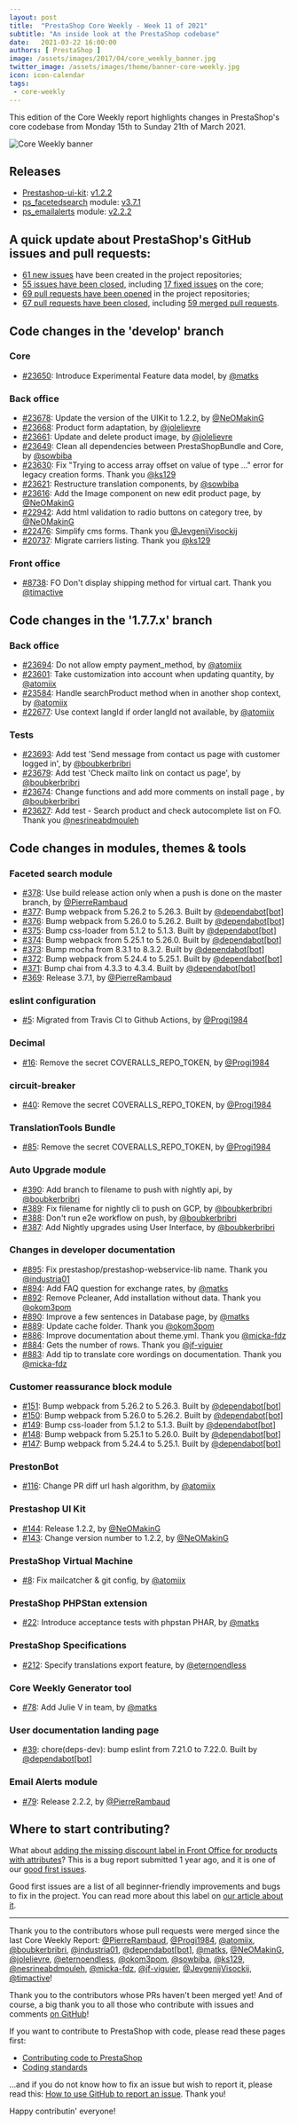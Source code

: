 ```yaml
---
layout: post
title:  "PrestaShop Core Weekly - Week 11 of 2021"
subtitle: "An inside look at the PrestaShop codebase"
date:   2021-03-22 16:00:00
authors: [ PrestaShop ]
image: /assets/images/2017/04/core_weekly_banner.jpg
twitter_image: /assets/images/theme/banner-core-weekly.jpg
icon: icon-calendar
tags:
 - core-weekly
---
```


This edition of the Core Weekly report highlights changes in PrestaShop's core codebase from Monday 15th to Sunday 21th of March 2021.

![Core Weekly banner](/assets/images/2018/12/banner-core-weekly.jpg)


## Releases

* [Prestashop-ui-kit](https://github.com/PrestaShop/prestashop-ui-kit): [v1.2.2](https://github.com/PrestaShop/prestashop-ui-kit/releases/tag/1.2.2)
* [ps_facetedsearch](https://github.com/PrestaShop/ps_facetedsearch) module: [v3.7.1](https://github.com/PrestaShop/ps_facetedsearch/releases/tag/v3.7.1)
* [ps_emailalerts](https://github.com/PrestaShop/ps_emailalerts) module: [v2.2.2](https://github.com/PrestaShop/ps_emailalerts/releases/tag/v2.2.2)


## A quick update about PrestaShop's GitHub issues and pull requests:

- [61 new issues](https://github.com/search?q=org%3APrestaShop+is%3Apublic++-repo%3Aprestashop%2Fprestashop.github.io++is%3Aissue+created%3A2021-03-15..2021-03-21) have been created in the project repositories;
- [55 issues have been closed](https://github.com/search?q=org%3APrestaShop+is%3Apublic++-repo%3Aprestashop%2Fprestashop.github.io++is%3Aissue+closed%3A2021-03-15..2021-03-21), including [17 fixed issues](https://github.com/search?q=org%3APrestaShop+is%3Apublic++-repo%3Aprestashop%2Fprestashop.github.io++is%3Aissue+label%3Afixed+closed%3A2021-03-15..2021-03-21) on the core;
- [69 pull requests have been opened](https://github.com/search?q=org%3APrestaShop+is%3Apublic++-repo%3Aprestashop%2Fprestashop.github.io++is%3Apr+created%3A2021-03-15..2021-03-21) in the project repositories;
- [67 pull requests have been closed](https://github.com/search?q=org%3APrestaShop+is%3Apublic++-repo%3Aprestashop%2Fprestashop.github.io++is%3Apr+closed%3A2021-03-15..2021-03-21), including [59 merged pull requests](https://github.com/search?q=org%3APrestaShop+is%3Apublic++-repo%3Aprestashop%2Fprestashop.github.io++is%3Apr+merged%3A2021-03-15..2021-03-21).



## Code changes in the 'develop' branch


### Core
* [#23650](https://github.com/PrestaShop/PrestaShop/pull/23650): Introduce Experimental Feature data model, by [@matks](https://github.com/matks)


### Back office
* [#23678](https://github.com/PrestaShop/PrestaShop/pull/23678): Update the version of the UIKit to 1.2.2, by [@NeOMakinG](https://github.com/NeOMakinG)
* [#23668](https://github.com/PrestaShop/PrestaShop/pull/23668): Product form adaptation, by [@jolelievre](https://github.com/jolelievre)
* [#23661](https://github.com/PrestaShop/PrestaShop/pull/23661): Update and delete product image, by [@jolelievre](https://github.com/jolelievre)
* [#23649](https://github.com/PrestaShop/PrestaShop/pull/23649): Clean all dependencies between PrestaShopBundle and Core, by [@sowbiba](https://github.com/sowbiba)
* [#23630](https://github.com/PrestaShop/PrestaShop/pull/23630): Fix "Trying to access array offset on value of type ..." error for legacy creation forms. Thank you [@ks129](https://github.com/ks129)
* [#23621](https://github.com/PrestaShop/PrestaShop/pull/23621): Restructure translation components, by [@sowbiba](https://github.com/sowbiba)
* [#23616](https://github.com/PrestaShop/PrestaShop/pull/23616): Add the Image component on new edit product page, by [@NeOMakinG](https://github.com/NeOMakinG)
* [#22942](https://github.com/PrestaShop/PrestaShop/pull/22942): Add html validation to radio buttons on category tree, by [@NeOMakinG](https://github.com/NeOMakinG)
* [#22476](https://github.com/PrestaShop/PrestaShop/pull/22476): Simplify cms forms. Thank you [@JevgenijVisockij](https://github.com/JevgenijVisockij)
* [#20737](https://github.com/PrestaShop/PrestaShop/pull/20737): Migrate carriers listing. Thank you [@ks129](https://github.com/ks129)


### Front office
* [#8738](https://github.com/PrestaShop/PrestaShop/pull/8738): FO Don't display shipping method for virtual cart. Thank you [@timactive](https://github.com/timactive)


## Code changes in the '1.7.7.x' branch


### Back office
* [#23694](https://github.com/PrestaShop/PrestaShop/pull/23694): Do not allow empty payment_method, by [@atomiix](https://github.com/atomiix)
* [#23601](https://github.com/PrestaShop/PrestaShop/pull/23601): Take customization into account when updating quantity, by [@atomiix](https://github.com/atomiix)
* [#23584](https://github.com/PrestaShop/PrestaShop/pull/23584): Handle searchProduct method when in another shop context, by [@atomiix](https://github.com/atomiix)
* [#22677](https://github.com/PrestaShop/PrestaShop/pull/22677): Use context langId if order langId not available, by [@atomiix](https://github.com/atomiix)


### Tests
* [#23693](https://github.com/PrestaShop/PrestaShop/pull/23693): Add test 'Send message from contact us page with customer logged in', by [@boubkerbribri](https://github.com/boubkerbribri)
* [#23679](https://github.com/PrestaShop/PrestaShop/pull/23679): Add test 'Check mailto link on contact us page', by [@boubkerbribri](https://github.com/boubkerbribri)
* [#23674](https://github.com/PrestaShop/PrestaShop/pull/23674): Change functions and add more comments on install page , by [@boubkerbribri](https://github.com/boubkerbribri)
* [#23627](https://github.com/PrestaShop/PrestaShop/pull/23627): Add test - Search product and check autocomplete list on FO. Thank you [@nesrineabdmouleh](https://github.com/nesrineabdmouleh)


## Code changes in modules, themes & tools


### Faceted search module
* [#378](https://github.com/PrestaShop/ps_facetedsearch/pull/378): Use build release action only when a push is done on the master branch, by [@PierreRambaud](https://github.com/PierreRambaud)
* [#377](https://github.com/PrestaShop/ps_facetedsearch/pull/377): Bump webpack from 5.26.2 to 5.26.3. Built by [@dependabot[bot]](https://github.com/apps/dependabot)
* [#376](https://github.com/PrestaShop/ps_facetedsearch/pull/376): Bump webpack from 5.26.0 to 5.26.2. Built by [@dependabot[bot]](https://github.com/apps/dependabot)
* [#375](https://github.com/PrestaShop/ps_facetedsearch/pull/375): Bump css-loader from 5.1.2 to 5.1.3. Built by [@dependabot[bot]](https://github.com/apps/dependabot)
* [#374](https://github.com/PrestaShop/ps_facetedsearch/pull/374): Bump webpack from 5.25.1 to 5.26.0. Built by [@dependabot[bot]](https://github.com/apps/dependabot)
* [#373](https://github.com/PrestaShop/ps_facetedsearch/pull/373): Bump mocha from 8.3.1 to 8.3.2. Built by [@dependabot[bot]](https://github.com/apps/dependabot)
* [#372](https://github.com/PrestaShop/ps_facetedsearch/pull/372): Bump webpack from 5.24.4 to 5.25.1. Built by [@dependabot[bot]](https://github.com/apps/dependabot)
* [#371](https://github.com/PrestaShop/ps_facetedsearch/pull/371): Bump chai from 4.3.3 to 4.3.4. Built by [@dependabot[bot]](https://github.com/apps/dependabot)
* [#369](https://github.com/PrestaShop/ps_facetedsearch/pull/369): Release 3.7.1, by [@PierreRambaud](https://github.com/PierreRambaud)


### eslint configuration
* [#5](https://github.com/PrestaShop/eslint-config/pull/5): Migrated from Travis CI to Github Actions, by [@Progi1984](https://github.com/Progi1984)


### Decimal
* [#16](https://github.com/PrestaShop/decimal/pull/16): Remove the secret COVERALLS_REPO_TOKEN, by [@Progi1984](https://github.com/Progi1984)


### circuit-breaker
* [#40](https://github.com/PrestaShop/circuit-breaker/pull/40): Remove the secret COVERALLS_REPO_TOKEN, by [@Progi1984](https://github.com/Progi1984)


### TranslationTools Bundle
* [#85](https://github.com/PrestaShop/TranslationToolsBundle/pull/85): Remove the secret COVERALLS_REPO_TOKEN, by [@Progi1984](https://github.com/Progi1984)


### Auto Upgrade module
* [#390](https://github.com/PrestaShop/autoupgrade/pull/390): Add branch to filename to push with nightly api, by [@boubkerbribri](https://github.com/boubkerbribri)
* [#389](https://github.com/PrestaShop/autoupgrade/pull/389): Fix filename for nightly cli to push on GCP, by [@boubkerbribri](https://github.com/boubkerbribri)
* [#388](https://github.com/PrestaShop/autoupgrade/pull/388): Don't run e2e workflow on push, by [@boubkerbribri](https://github.com/boubkerbribri)
* [#387](https://github.com/PrestaShop/autoupgrade/pull/387): Add Nightly upgrades using User Interface, by [@boubkerbribri](https://github.com/boubkerbribri)


### Changes in developer documentation
* [#895](https://github.com/PrestaShop/docs/pull/895): Fix prestashop/prestashop-webservice-lib name. Thank you [@industria01](https://github.com/industria01)
* [#894](https://github.com/PrestaShop/docs/pull/894): Add FAQ question for exchange rates, by [@matks](https://github.com/matks)
* [#892](https://github.com/PrestaShop/docs/pull/892): Remove Pcleaner, Add installation without data. Thank you [@okom3pom](https://github.com/okom3pom)
* [#890](https://github.com/PrestaShop/docs/pull/890): Improve a few sentences in Database page, by [@matks](https://github.com/matks)
* [#889](https://github.com/PrestaShop/docs/pull/889): Update cache folder. Thank you [@okom3pom](https://github.com/okom3pom)
* [#886](https://github.com/PrestaShop/docs/pull/886): Improve documentation about theme.yml. Thank you [@micka-fdz](https://github.com/micka-fdz)
* [#884](https://github.com/PrestaShop/docs/pull/884): Gets the number of rows. Thank you [@jf-viguier](https://github.com/jf-viguier)
* [#883](https://github.com/PrestaShop/docs/pull/883): Add tip to translate core wordings on documentation. Thank you [@micka-fdz](https://github.com/micka-fdz)


### Customer reassurance block module
* [#151](https://github.com/PrestaShop/blockreassurance/pull/151): Bump webpack from 5.26.2 to 5.26.3. Built by [@dependabot[bot]](https://github.com/apps/dependabot)
* [#150](https://github.com/PrestaShop/blockreassurance/pull/150): Bump webpack from 5.26.0 to 5.26.2. Built by [@dependabot[bot]](https://github.com/apps/dependabot)
* [#149](https://github.com/PrestaShop/blockreassurance/pull/149): Bump css-loader from 5.1.2 to 5.1.3. Built by [@dependabot[bot]](https://github.com/apps/dependabot)
* [#148](https://github.com/PrestaShop/blockreassurance/pull/148): Bump webpack from 5.25.1 to 5.26.0. Built by [@dependabot[bot]](https://github.com/apps/dependabot)
* [#147](https://github.com/PrestaShop/blockreassurance/pull/147): Bump webpack from 5.24.4 to 5.25.1. Built by [@dependabot[bot]](https://github.com/apps/dependabot)


### PrestonBot
* [#116](https://github.com/PrestaShop/prestonbot/pull/116): Change PR diff url hash algorithm, by [@atomiix](https://github.com/atomiix)


### Prestashop UI Kit
* [#144](https://github.com/PrestaShop/prestashop-ui-kit/pull/144): Release 1.2.2, by [@NeOMakinG](https://github.com/NeOMakinG)
* [#143](https://github.com/PrestaShop/prestashop-ui-kit/pull/143): Change version number to 1.2.2, by [@NeOMakinG](https://github.com/NeOMakinG)


### PrestaShop Virtual Machine
* [#8](https://github.com/PrestaShop/vagrant/pull/8): Fix mailcatcher & git config, by [@atomiix](https://github.com/atomiix)


### PrestaShop PHPStan extension
* [#22](https://github.com/PrestaShop/phpstan-prestashop/pull/22): Introduce acceptance tests with phpstan PHAR, by [@matks](https://github.com/matks)


### PrestaShop Specifications
* [#212](https://github.com/PrestaShop/prestashop-specs/pull/212): Specify translations export feature, by [@eternoendless](https://github.com/eternoendless)


### Core Weekly Generator tool
* [#78](https://github.com/PrestaShop/core-weekly-generator/pull/78): Add Julie V in team, by [@matks](https://github.com/matks)


### User documentation landing page
* [#39](https://github.com/PrestaShop/user-documentation-landing/pull/39): chore(deps-dev): bump eslint from 7.21.0 to 7.22.0. Built by [@dependabot[bot]](https://github.com/apps/dependabot)


### Email Alerts module
* [#79](https://github.com/PrestaShop/ps_emailalerts/pull/79): Release 2.2.2, by [@PierreRambaud](https://github.com/PierreRambaud)


## Where to start contributing?

What about [adding the missing discount label in Front Office for products with attributes](https://github.com/PrestaShop/PrestaShop/issues/15463)? This is a bug report submitted 1 year ago, and it is one of our [good first issues](https://github.com/PrestaShop/PrestaShop/issues?q=is%3Aissue+is%3Aopen+label%3A%22good+first+issue%22).

Good first issues are a list of all beginner-friendly improvements and bugs to fix in the project. You can read more about this label on [our article about it](https://build.prestashop.com/news/a-definition-of-the-good-first-issue-label).

<hr />

Thank you to the contributors whose pull requests were merged since the last Core Weekly Report: [@PierreRambaud](https://github.com/PierreRambaud), [@Progi1984](https://github.com/Progi1984), [@atomiix](https://github.com/atomiix), [@boubkerbribri](https://github.com/boubkerbribri), [@industria01](https://github.com/industria01), [@dependabot[bot]](https://github.com/apps/dependabot), [@matks](https://github.com/matks), [@NeOMakinG](https://github.com/NeOMakinG), [@jolelievre](https://github.com/jolelievre), [@eternoendless](https://github.com/eternoendless), [@okom3pom](https://github.com/okom3pom), [@sowbiba](https://github.com/sowbiba), [@ks129](https://github.com/ks129), [@nesrineabdmouleh](https://github.com/nesrineabdmouleh), [@micka-fdz](https://github.com/micka-fdz), [@jf-viguier](https://github.com/jf-viguier), [@JevgenijVisockij](https://github.com/JevgenijVisockij), [@timactive](https://github.com/timactive)!

Thank you to the contributors whose PRs haven't been merged yet! And of course, a big thank you to all those who contribute with issues and comments [on GitHub](https://github.com/PrestaShop/PrestaShop)!

If you want to contribute to PrestaShop with code, please read these pages first:

 * [Contributing code to PrestaShop](https://devdocs.prestashop.com/1.7/contribute/contribution-guidelines/)
 * [Coding standards](https://devdocs.prestashop.com/1.7/development/coding-standards/)

...and if you do not know how to fix an issue but wish to report it, please read this: [How to use GitHub to report an issue](https://devdocs.prestashop.com/1.7/contribute/contribute-reporting-issues/). Thank you!

Happy contributin' everyone!
